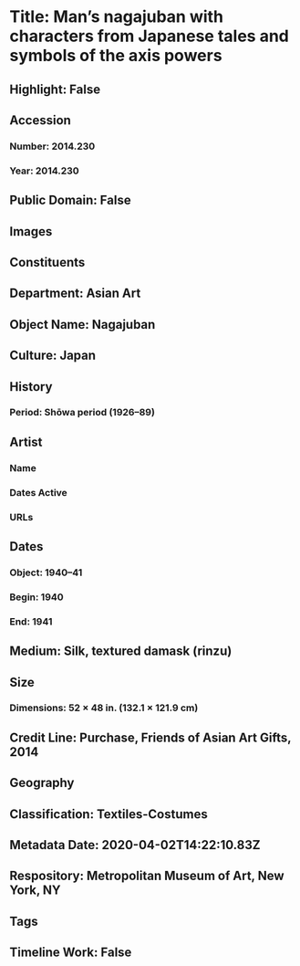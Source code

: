 # Title: Man’s nagajuban with characters from Japanese tales and symbols of the axis powers
## Highlight: False
## Accession
### Number: 2014.230
### Year: 2014.230
## Public Domain: False
## Images
## Constituents
## Department: Asian Art
## Object Name: Nagajuban
## Culture: Japan
## History
### Period: Shōwa period (1926–89)
## Artist
### Name
### Dates Active
### URLs
## Dates
### Object: 1940–41
### Begin: 1940
### End: 1941
## Medium: Silk, textured damask (rinzu)
## Size
### Dimensions: 52 × 48 in. (132.1 × 121.9 cm)
## Credit Line: Purchase, Friends of Asian Art Gifts, 2014
## Geography
## Classification: Textiles-Costumes
## Metadata Date: 2020-04-02T14:22:10.83Z
## Respository: Metropolitan Museum of Art, New York, NY
## Tags
## Timeline Work: False